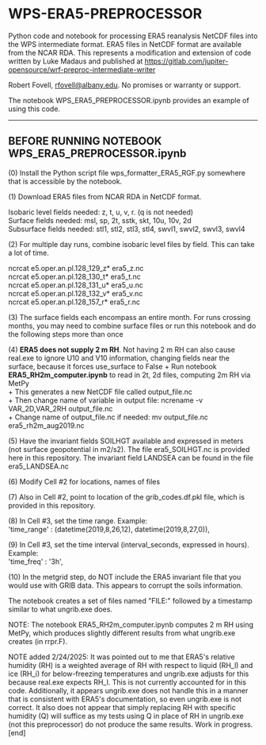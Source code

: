 # WPS-ERA5-PREPROCESSOR
Python code and notebook for processing ERA5 reanalysis NetCDF files into the WPS intermediate format.
ERA5 files in NetCDF format are available from the NCAR RDA.
This represents a modification and extension of code written by Luke Madaus and published at
https://gitlab.com/jupiter-opensource/wrf-preproc-intermediate-writer

Robert Fovell, rfovell@albany.edu.  No promises or warranty or support.

The notebook WPS_ERA5_PREPROCESSOR.ipynb provides an example of using this code.

----------------------------------------------------------------------------------------------
BEFORE RUNNING NOTEBOOK WPS_ERA5_PREPROCESSOR.ipynb
----------------------------------------------------------------------------------------------

(0) Install the Python script file wps_formatter_ERA5_RGF.py somewhere that is accessible by the notebook.

(1) Download ERA5 files from NCAR RDA in NetCDF format.<br>


  Isobaric level fields needed: z, t, u, v, r.  (q is not needed) <br>
  Surface fields needed: msl, sp, 2t, sstk, skt, 10u, 10v, 2d <br>
  Subsurface fields needed: stl1, stl2, stl3, stl4, swvl1, swvl2, swvl3, swvl4 <br>
  
(2) For multiple day runs, combine isobaric level files by field.  This can take a lot of time.

ncrcat e5.oper.an.pl.128_129_z* era5_z.nc <br>
ncrcat e5.oper.an.pl.128_130_t* era5_t.nc <br>
ncrcat e5.oper.an.pl.128_131_u* era5_u.nc <br>
ncrcat e5.oper.an.pl.128_132_v* era5_v.nc <br>
ncrcat e5.oper.an.pl.128_157_r* era5_r.nc <br>

(3) The surface fields each encompass an entire month.  For runs crossing months, you may need to 
 combine surface files or run this notebook and do the following steps more than once

(4) <b>ERA5 does not supply 2 m RH</b>.  Not having 2 m RH can also cause real.exe to ignore U10 and V10 information,
 changing fields near the surface, because it forces use_surface to False 
    + Run notebook <b>ERA5_RH2m_computer.ipynb</b> to read in 2t, 2d files, computing 2m RH via MetPy <br>
    + This generates a new NetCDF file called output_file.nc <br>
    + Then change name of variable in output file:  ncrename -v VAR_2D,VAR_2RH output_file.nc <br>
    + Change name of output_file.nc if needed:      mv output_file.nc era5_rh2m_aug2019.nc <br>
    
(5) Have the invariant fields SOILHGT available and expressed in meters (not surface geopotential in m2/s2).
 The file era5_SOILHGT.nc is provided here in this repository.  The invariant field LANDSEA can be found in
 the file era5_LANDSEA.nc
 
(6) Modify Cell #2 for locations, names of files

(7) Also in Cell #2, point to location of the grib_codes.df.pkl file, which is provided in this repository.

(8) In Cell #3, set the time range.  Example: <br>
'time_range' : (datetime(2019,8,26,12), datetime(2019,8,27,0)),<br>

(9) In Cell #3, set the time interval (interval_seconds, expressed in hours).  Example:<br>
'time_freq' : '3h',<br>

(10) In the metgrid step, do NOT include the ERA5 invariant file that you would use with GRIB data.
This appears to corrupt the soils information.

The notebook creates a set of files named "FILE:" followed by a timestamp similar to what ungrib.exe does.

NOTE: The notebook ERA5_RH2m_computer.ipynb computes 2 m RH using MetPy, which produces slightly different results from 
what ungrib.exe creates (in rrpr.F).


NOTE added 2/24/2025: It was pointed out to me that ERA5's relative humidity (RH) is a weighted average of RH with
respect to liquid (RH_l) and ice (RH_i) for below-freezing temperatures and ungrib.exe adjusts for this because real.exe
expects RH_l.  This is not currently accounted for in this code.  Additionally, it appears ungrib.exe does not handle this 
in a manner that is consistent with ERA5's documentation, so even ungrib.exe is not correct.  It also does not appear that 
simply replacing RH with specific humidity (Q) will suffice as my tests using Q in place of RH in ungrib.exe (not this 
preprocessor) do not produce the same results.  Work in progress.
[end]
